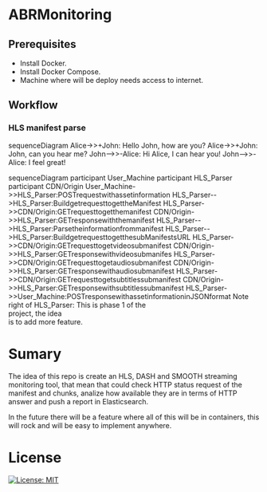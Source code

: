 # ABRMonitoring

## Prerequisites
- Install Docker.
- Install Docker Compose.
- Machine where will be deploy needs access to internet.

## Workflow

### HLS manifest parse

sequenceDiagram
	Alice->>+John: Hello John, how are you?
	Alice->>+John: John, can you hear me?
	John-->>-Alice: Hi Alice, I can hear you!
	John-->>-Alice: I feel great!

sequenceDiagram
	participant User_Machine
	participant HLS_Parser
	participant CDN/Origin
	User_Machine->>HLS_Parser:POSTrequestwithassetinformation
	HLS_Parser-->HLS_Parser:BuildgetrequesttogettheManifest
	HLS_Parser->>CDN/Origin:GETrequesttogetthemanifest
	CDN/Origin->>HLS_Parser:GETresponsewiththemanifest
	HLS_Parser-->HLS_Parser:Parsetheinformationfrommanifest
	HLS_Parser-->HLS_Parser:BuildgetrequesttogetthesubManifestsURL
	HLS_Parser->>CDN/Origin:GETrequesttogetvideosubmanifest
	CDN/Origin->>HLS_Parser:GETresponsewithvideosubmanifes
	HLS_Parser->>CDN/Origin:GETrequesttogetaudiosubmanifest
	CDN/Origin->>HLS_Parser:GETresponsewithaudiosubmanifest
	HLS_Parser->>CDN/Origin:GETrequesttogetsubtitlessubmanifest
	CDN/Origin->>HLS_Parser:GETresponsewithsubtitlessubmanifest
	HLS_Parser->>User_Machine:POSTresponsewithassetinformationinJSONformat
	Note right of HLS_Parser: This is phase 1 of the<br> project, the idea <br> is to add more feature.


# Sumary

The idea of this repo is create an HLS, DASH and SMOOTH streaming monitoring tool, that mean that could check HTTP status request of the manifest and chunks, analize how available they are in terms of HTTP answer and push a report in Elasticsearch.

In the future there will be a feature where all of this will be in containers, this will rock and will be easy to implement anywhere.

# License

[![License: MIT](https://img.shields.io/badge/License-MIT-yellow.svg)](https://opensource.org/licenses/MIT)


